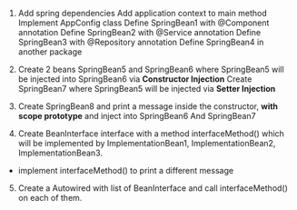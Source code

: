 1. Add spring dependencies
Add application context to main method
Implement AppConfig class
Define SpringBean1 with @Component annotation
Define SpringBean2 with @Service annotation
Define SpringBean3 with @Repository annotation
Define SpringBean4 in another package

2. Create 2 beans SpringBean5 and SpringBean6 where SpringBean5 will be injected into SpringBean6 via **Constructor Injection**
Create SpringBean7 where SpringBean5 will be injected via **Setter Injection**

3. Create SpringBean8 and print a message inside the constructor, **with scope prototype** and inject into SpringBean6 And SpringBean7

4. Create BeanInterface interface with a method interfaceMethod() which will be implemented by ImplementationBean1, ImplementationBean2, ImplementationBean3. 
- implement interfaceMethod() to print a different message

5. Create a Autowired with list of BeanInterface and call interfaceMethod() on each of them.